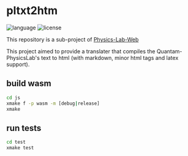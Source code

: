 # pltxt2htm

![language](https://img.shields.io/badge/language-C++23-blue.svg)
![license](https://img.shields.io/badge/License-GPL-green.svg)

This repository is a sub-project of [Physics-Lab-Web](https://github.com/wsxiaolin/physics-lab-web)

This project aimed to provide a translater that compiles the Quantam-PhysicsLab's text to html (with markdown, minor html tags and latex support).

## build wasm
```sh
cd js
xmake f -p wasm -m [debug|release]
xmake
```

## run tests
```sh
cd test
xmake test
```
